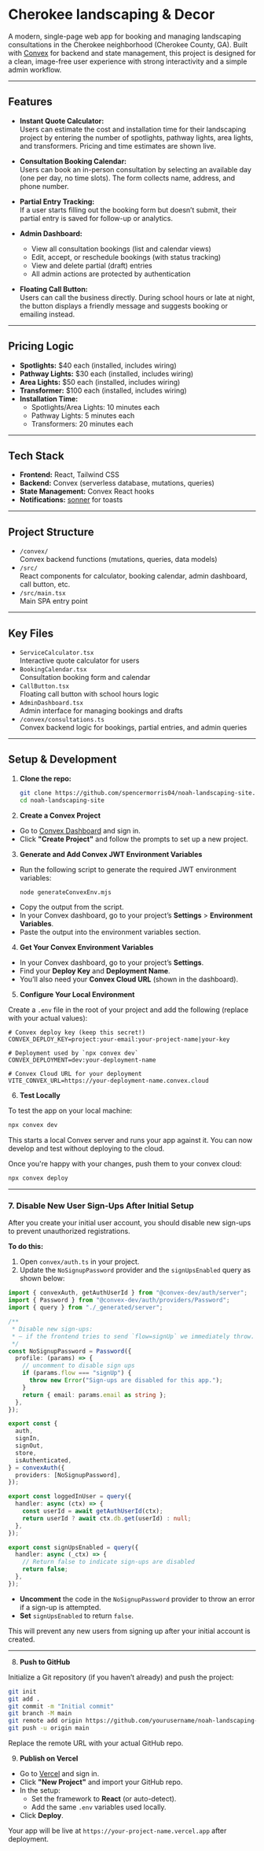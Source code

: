 # Cherokee landscaping & Decor

A modern, single-page web app for booking and managing landscaping consultations in the Cherokee neighborhood (Cherokee County, GA). Built with [Convex](https://convex.dev) for backend and state management, this project is designed for a clean, image-free user experience with strong interactivity and a simple admin workflow.

---

## Features

- **Instant Quote Calculator:**  
  Users can estimate the cost and installation time for their landscaping project by entering the number of spotlights, pathway lights, area lights, and transformers. Pricing and time estimates are shown live.

- **Consultation Booking Calendar:**  
  Users can book an in-person consultation by selecting an available day (one per day, no time slots). The form collects name, address, and phone number.

- **Partial Entry Tracking:**  
  If a user starts filling out the booking form but doesn’t submit, their partial entry is saved for follow-up or analytics.

- **Admin Dashboard:**  
  - View all consultation bookings (list and calendar views)
  - Edit, accept, or reschedule bookings (with status tracking)
  - View and delete partial (draft) entries
  - All admin actions are protected by authentication

- **Floating Call Button:**  
  Users can call the business directly. During school hours or late at night, the button displays a friendly message and suggests booking or emailing instead.

---

## Pricing Logic

- **Spotlights:** $40 each (installed, includes wiring)
- **Pathway Lights:** $30 each (installed, includes wiring)
- **Area Lights:** $50 each (installed, includes wiring)
- **Transformer:** $100 each (installed, includes wiring)
- **Installation Time:**  
  - Spotlights/Area Lights: 10 minutes each  
  - Pathway Lights: 5 minutes each  
  - Transformers: 20 minutes each

---

## Tech Stack

- **Frontend:** React, Tailwind CSS
- **Backend:** Convex (serverless database, mutations, queries)
- **State Management:** Convex React hooks
- **Notifications:** [sonner](https://sonner.emilkowal.ski/) for toasts

---

## Project Structure

- `/convex/`  
  Convex backend functions (mutations, queries, data models)
- `/src/`  
  React components for calculator, booking calendar, admin dashboard, call button, etc.
- `/src/main.tsx`  
  Main SPA entry point

---

## Key Files

- `ServiceCalculator.tsx`  
  Interactive quote calculator for users
- `BookingCalendar.tsx`  
  Consultation booking form and calendar
- `CallButton.tsx`  
  Floating call button with school hours logic
- `AdminDashboard.tsx`  
  Admin interface for managing bookings and drafts
- `/convex/consultations.ts`  
  Convex backend logic for bookings, partial entries, and admin queries

---

## Setup & Development

1. **Clone the repo:**
   ```bash
   git clone https://github.com/spencermorris04/noah-landscaping-site.git
   cd noah-landscaping-site
   ```

2. **Create a Convex Project**

- Go to [Convex Dashboard](https://dashboard.convex.dev/) and sign in.
- Click **"Create Project"** and follow the prompts to set up a new project.

3. **Generate and Add Convex JWT Environment Variables**

- Run the following script to generate the required JWT environment variables:
  ```bash
  node generateConvexEnv.mjs
  ```
- Copy the output from the script.
- In your Convex dashboard, go to your project’s **Settings** > **Environment Variables**.
- Paste the output into the environment variables section.

4. **Get Your Convex Environment Variables**

- In your Convex dashboard, go to your project’s **Settings**.
- Find your **Deploy Key** and **Deployment Name**.
- You’ll also need your **Convex Cloud URL** (shown in the dashboard).

5. **Configure Your Local Environment**

Create a `.env` file in the root of your project and add the following (replace with your actual values):

```env
# Convex deploy key (keep this secret!)
CONVEX_DEPLOY_KEY=project:your-email:your-project-name|your-key

# Deployment used by `npx convex dev`
CONVEX_DEPLOYMENT=dev:your-deployment-name

# Convex Cloud URL for your deployment
VITE_CONVEX_URL=https://your-deployment-name.convex.cloud
```

6. **Test Locally**

To test the app on your local machine:

```bash
npx convex dev
```

This starts a local Convex server and runs your app against it. You can now develop and test without deploying to the cloud.

Once you're happy with your changes, push them to your convex cloud:

```bash
npx convex deploy
```

---

### 7. **Disable New User Sign-Ups After Initial Setup**

After you create your initial user account, you should disable new sign-ups to prevent unauthorized registrations.

**To do this:**

1. Open `convex/auth.ts` in your project.
2. Update the `NoSignupPassword` provider and the `signUpsEnabled` query as shown below:

```ts
import { convexAuth, getAuthUserId } from "@convex-dev/auth/server";
import { Password } from "@convex-dev/auth/providers/Password";
import { query } from "./_generated/server";

/**
 * Disable new sign-ups:
 * – if the frontend tries to send `flow=signUp` we immediately throw.
 */
const NoSignupPassword = Password({
  profile: (params) => {
    // uncomment to disable sign ups
    if (params.flow === "signUp") {
      throw new Error("Sign-ups are disabled for this app.");
    }
    return { email: params.email as string };
  },
});

export const {
  auth,
  signIn,
  signOut,
  store,
  isAuthenticated,
} = convexAuth({
  providers: [NoSignupPassword],
});

export const loggedInUser = query({
  handler: async (ctx) => {
    const userId = await getAuthUserId(ctx);
    return userId ? await ctx.db.get(userId) : null;
  },
});

export const signUpsEnabled = query({
  handler: async (_ctx) => {
    // Return false to indicate sign-ups are disabled
    return false;
  },
});
```

- **Uncomment** the code in the `NoSignupPassword` provider to throw an error if a sign-up is attempted.
- **Set** `signUpsEnabled` to return `false`.

This will prevent any new users from signing up after your initial account is created.

---

8. **Push to GitHub**

Initialize a Git repository (if you haven’t already) and push the project:

```bash
git init
git add .
git commit -m "Initial commit"
git branch -M main
git remote add origin https://github.com/yourusername/noah-landscaping-site.git
git push -u origin main
```

Replace the remote URL with your actual GitHub repo.

9. **Publish on Vercel**

- Go to [Vercel](https://vercel.com/) and sign in.
- Click **"New Project"** and import your GitHub repo.
- In the setup:
   - Set the framework to **React** (or auto-detect).
   - Add the same `.env` variables used locally.
- Click **Deploy**.

Your app will be live at `https://your-project-name.vercel.app` after deployment.